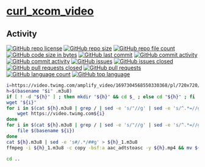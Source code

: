 # [curl_xcom_video](https://github.com/n138-kz/curl_xcom_video)

## Activity

[![GitHub repo license](https://img.shields.io/github/license/n138-kz/curl_xcom_video)](/LICENSE)
[![GitHub repo size](https://img.shields.io/github/repo-size/n138-kz/curl_xcom_video)](/../../)
[![GitHub repo file count](https://img.shields.io/github/directory-file-count/n138-kz/curl_xcom_video)](/../../)
[![GitHub code size in bytes](https://img.shields.io/github/languages/code-size/n138-kz/curl_xcom_video)](/../../)
[![GitHub last commit](https://img.shields.io/github/last-commit/n138-kz/curl_xcom_video)](/../../commits)
[![GitHub commit activity](https://img.shields.io/github/commit-activity/w/n138-kz/curl_xcom_video)](/../../commits)
[![GitHub commit activity](https://img.shields.io/github/commit-activity/t/n138-kz/curl_xcom_video)](/../../commits)
[![GitHub issues](https://img.shields.io/github/issues/n138-kz/curl_xcom_video)](/../../issues)
[![GitHub issues closed](https://img.shields.io/github/issues-closed/n138-kz/curl_xcom_video)](/../../issues)
[![GitHub pull requests closed](https://img.shields.io/github/issues-pr-closed/n138-kz/curl_xcom_video)](/../../pulls)
[![GitHub pull requests](https://img.shields.io/github/issues-pr/n138-kz/curl_xcom_video)](/../../pulls)
[![GitHub language count](https://img.shields.io/github/languages/count/n138-kz/curl_xcom_video)](/../../)
[![GitHub top language](https://img.shields.io/github/languages/top/n138-kz/curl_xcom_video)](/../../)

```bash
i=https://video.twimg.com/amplify_video/1697304568550330368/pl/720x720/aRhMM5nnY2j8e7Qr.m3u8
h=$(basename "$i" .m3u8)
if [ ! -d "${h}" ] ; then mkdir "${h}" && cd $_ ; else cd "${h}" ; fi
wget "${i}"
for i in $(cat ${h}.m3u8 | grep / | sed -e 's/"//g' | sed -e 's/^.*=//g'); do
	wget https://video.twimg.com${i}
done
for i in $(cat ${h}.m3u8 | grep / | sed -e 's/"//g' | sed -e 's/^.*=//g'); do
	file $(basename ${i})
done
cat ${h}.m3u8 | sed -e 's#/.*/##g' > ${h}_1.m3u8
ffmpeg -i ${h}_1.m3u8 -c copy -bsf:a aac_adtstoasc -y ${h}.mp4 && mv ${h}.mp4 ../

cd ..

```
